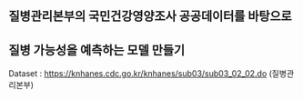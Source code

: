 ## 질병관리본부의 국민건강영양조사 공공데이터를 바탕으로 

## 질병 가능성을 예측하는 모델 만들기



Dataset : https://knhanes.cdc.go.kr/knhanes/sub03/sub03_02_02.do (질병관리본부)

